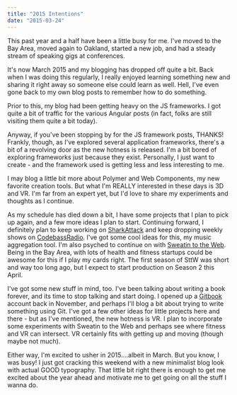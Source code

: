 ```yaml
---
title: "2015 Intentions"
date: "2015-03-24"
---
```


This past year and a half have been a little busy for me. I've moved to the Bay Area, moved again to Oakland, started a new job, and had a steady stream of speaking gigs at conferences.

It's now March 2015 and my blogging has dropped off quite a bit. Back when I was doing this regularly, I really enjoyed learning something new and sharing it right away so someone else could learn as well. Hell, I've even gone back to my own blog posts to remember how to do something.

Prior to this, my blog had been getting heavy on the JS frameworks. I got quite a bit of traffic for the various Angular posts (in fact, folks are still visiting them quite a bit today).

Anyway, if you've been stopping by for the JS framework posts, THANKS! Frankly, though, as I've explored several application frameworks, there's a bit of a revolving door as the new hotness is released. I'm a bit bored of exploring frameworks just because they exist. Personally, I just want to create - and the framework used is getting less and less interesting to me.

I may blog a little bit more about Polymer and Web Components, my new favorite creation tools. But what I'm REALLY interested in these days is 3D and VR. I'm far from an expert yet, but I'd love to share my experiments and thoughts as I continue.

As my schedule has died down a bit, I have some projects that I plan to pick up again, and a few more ideas I plan to start. Continuing forward, I definitely plan to keep working on [SharkAttack](/blog/sharkattack/) and keep dropping weekly shows on [CodebassRadio](http://codebassradio.net/). I've got some cool ideas for this, my music aggregation tool. I'm also psyched to continue on with [Sweatin to the Web](http://sweatintotheweb.com/). Being in the Bay Area, with lots of health and fitness startups could be awesome for this if I play my cards right. The first season of SttW was short and way too long ago, but I expect to start production on Season 2 this April.

I've got some new stuff in mind, too. I've been talking about writing a book forever, and its time to stop talking and start doing. I opened up a [Gitbook](https://www.gitbook.com/) account back in November, and perhaps I'll blog a bit about trying to write something using Git. I've got a few other ideas for little projects here and there - but as I've mentioned, the new hotness is VR. I plan to incorporate some experiments with Sweatin to the Web and perhaps see where fitness and VR can intersect. VR certainly fits with getting up and moving (though maybe not much).

Either way, I'm excited to usher in 2015....albeit in March. But you know, I was busy! I just got cracking this weekend with a new minimalist blog look with actual GOOD typography. That little bit right there is enough to get me excited about the year ahead and motivate me to get going on all the stuff I wanna do.
